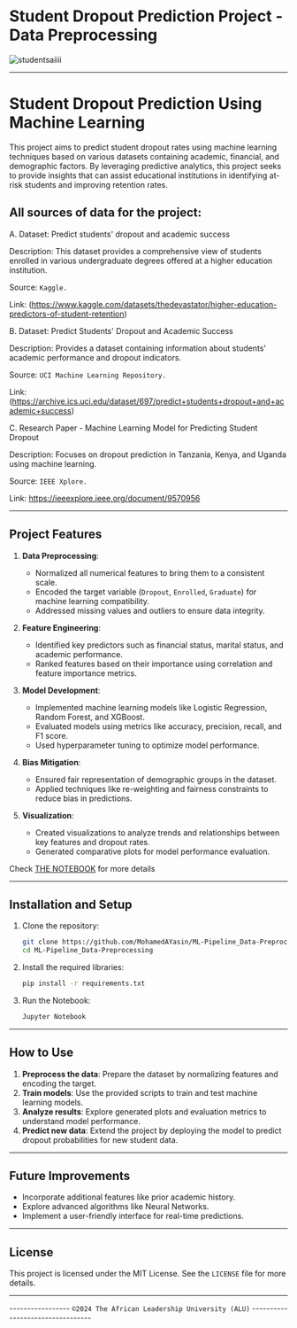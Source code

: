 # Student Dropout Prediction Project - Data Preprocessing

![studentsaiiii](https://github.com/user-attachments/assets/f2fa0858-16a8-41a2-8ca0-3536e89e5418)


---

# **Student Dropout Prediction Using Machine Learning**

This project aims to predict student dropout rates using machine learning techniques based on various datasets containing academic, financial, and demographic factors. By leveraging predictive analytics, this project seeks to provide insights that can assist educational institutions in identifying at-risk students and improving retention rates.

## All sources of data for the project:

A. Dataset: Predict students' dropout and academic success

Description: This dataset provides a comprehensive view of students enrolled in various undergraduate degrees offered at a higher education institution.

Source: `Kaggle.`

Link: (https://www.kaggle.com/datasets/thedevastator/higher-education-predictors-of-student-retention)

B. Dataset: Predict Students' Dropout and Academic Success

Description: Provides a dataset containing information about students' academic performance and dropout indicators.

Source: `UCI Machine Learning Repository.`

Link: (https://archive.ics.uci.edu/dataset/697/predict+students+dropout+and+academic+success)

C. Research Paper - Machine Learning Model for Predicting Student Dropout

Description: Focuses on dropout prediction in Tanzania, Kenya, and Uganda using machine learning.

Source: `IEEE Xplore.`

Link: https://ieeexplore.ieee.org/document/9570956

---

## **Project Features**

1. **Data Preprocessing**:
   - Normalized all numerical features to bring them to a consistent scale.
   - Encoded the target variable (`Dropout`, `Enrolled`, `Graduate`) for machine learning compatibility.
   - Addressed missing values and outliers to ensure data integrity.

2. **Feature Engineering**:
   - Identified key predictors such as financial status, marital status, and academic performance.
   - Ranked features based on their importance using correlation and feature importance metrics.

3. **Model Development**:
   - Implemented machine learning models like Logistic Regression, Random Forest, and XGBoost.
   - Evaluated models using metrics like accuracy, precision, recall, and F1 score.
   - Used hyperparameter tuning to optimize model performance.

4. **Bias Mitigation**:
   - Ensured fair representation of demographic groups in the dataset.
   - Applied techniques like re-weighting and fairness constraints to reduce bias in predictions.

5. **Visualization**:
   - Created visualizations to analyze trends and relationships between key features and dropout rates.
   - Generated comparative plots for model performance evaluation.

Check [THE NOTEBOOK](https://github.com/MohamedAYasin/ML-Pipeline_Data-Preprocessing/blob/main/ml_pipeline_%5BMohamed_Yasin%5D_data_preprocessing.ipynb) for more details

---

## **Installation and Setup**

1. Clone the repository:
   ```bash
   git clone https://github.com/MohamedAYasin/ML-Pipeline_Data-Preprocessing.git
   cd ML-Pipeline_Data-Preprocessing
   ```

2. Install the required libraries:
   ```bash
   pip install -r requirements.txt
   ```

3. Run the Notebook:
   ```bash
   Jupyter Notebook
   ```

---

## **How to Use**

1. **Preprocess the data**: Prepare the dataset by normalizing features and encoding the target.
2. **Train models**: Use the provided scripts to train and test machine learning models.
3. **Analyze results**: Explore generated plots and evaluation metrics to understand model performance.
4. **Predict new data**: Extend the project by deploying the model to predict dropout probabilities for new student data.

---

## **Future Improvements**

- Incorporate additional features like prior academic history.
- Explore advanced algorithms like Neural Networks.
- Implement a user-friendly interface for real-time predictions.

---

## **License**

This project is licensed under the MIT License. See the `LICENSE` file for more details.

---

 -----------------         `©2024 The African Leadership University (ALU)`      ---------------------------------
